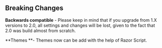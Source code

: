 ## **Breaking Changes**

**Backwards compatible** - Please keep in mind that if you upgrade from 1.X versions to 2.0, all settings and changes will be lost, given to the fact that 2.0 was build almost from scratch.

**Themes **-  Themes now can be add with the help of Razor Script. 

